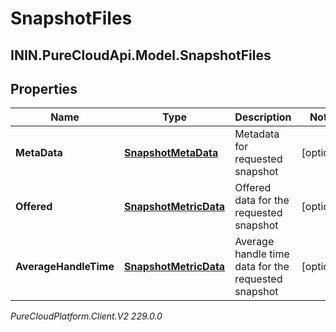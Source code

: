 # SnapshotFiles

## ININ.PureCloudApi.Model.SnapshotFiles

## Properties

|Name | Type | Description | Notes|
|------------ | ------------- | ------------- | -------------|
| **MetaData** | [**SnapshotMetaData**](SnapshotMetaData) | Metadata for requested snapshot | [optional] |
| **Offered** | [**SnapshotMetricData**](SnapshotMetricData) | Offered data for the requested snapshot | [optional] |
| **AverageHandleTime** | [**SnapshotMetricData**](SnapshotMetricData) | Average handle time data for the requested snapshot | [optional] |



_PureCloudPlatform.Client.V2 229.0.0_
